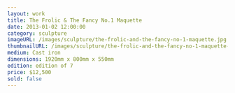 ```yaml
---
layout: work
title: The Frolic & The Fancy No.1 Maquette
date: 2013-01-02 12:00:00
category: sculpture
imageURL: /images/sculpture/the-frolic-and-the-fancy-no-1-maquette.jpg
thumbnailURL: /images/sculpture/the-frolic-and-the-fancy-no-1-maquette-thumbnail.jpg
medium: Cast iron
dimensions: 1920mm x 800mm x 550mm
edition: edition of 7
price: $12,500
sold: false
---
```

